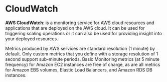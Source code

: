 # CloudWatch
**AWS CloudWatch**: is a monitoring service for AWS cloud resources and applications that are deployed on the AWS cloud. It can be used for triggering scaling operations or it can also be used for providing insight into your deployed resources. 

Metrics produced by AWS services are standard resolution (1 minute) by default. Only custom metrics that you define with a storage resolution of 1 second support sub-minute periods. Basic Monitoring metrics (at 5 minute frequency) for Amazon EC2 instances are free of charge, as are all metrics for Amazon EBS volumes, Elastic Load Balancers, and Amazon RDS DB instances.


